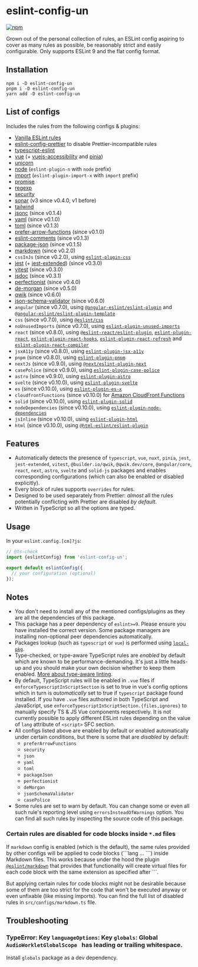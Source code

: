 # eslint-config-un

[![npm](https://img.shields.io/npm/v/eslint-config-un)](https://www.npmjs.com/package/eslint-config-un)

Grown out of the personal collection of rules, an ESLint config aspiring to cover as many rules as possible, be reasonably strict and easily configurable. Only supports ESLint 9 and the flat config format.

## Installation

```shell
npm i -D eslint-config-un
pnpm i -D eslint-config-un
yarn add -D eslint-config-un
```

## List of configs

Includes the rules from the following configs & plugins:
- [Vanilla ESLint rules](https://eslint.org/docs/latest/rules/)
- [eslint-config-prettier](https://www.npmjs.com/package/eslint-config-prettier) to disable Prettier-incompatible rules
- [typescript-eslint](https://typescript-eslint.io/rules/)
- [vue](https://eslint.vuejs.org/rules/) (+ [vuejs-accessibility](https://www.npmjs.com/package/eslint-plugin-vuejs-accessibility) and [pinia](https://www.npmjs.com/package/eslint-plugin-pinia))
- [unicorn](https://www.npmjs.com/package/eslint-plugin-unicorn)
- [node](https://www.npmjs.com/package/eslint-plugin-n) (`eslint-plugin-n` with `node` prefix)
- [import](https://www.npmjs.com/package/eslint-plugin-import-x) (`eslint-plugin-import-x` with `import` prefix)
- [promise](https://www.npmjs.com/package/eslint-plugin-promise)
- [regexp](https://www.npmjs.com/package/eslint-plugin-regexp)
- [security](https://www.npmjs.com/package/eslint-plugin-security)
- [sonar](https://www.npmjs.com/package/eslint-plugin-sonarjs) (v3 since v0.4.0, v1 before)
- [tailwind](https://www.npmjs.com/package/eslint-plugin-tailwindcss)
- [jsonc](https://www.npmjs.com/package/eslint-plugin-jsonc) (since v0.1.4)
- [yaml](https://www.npmjs.com/package/eslint-plugin-yaml) (since v0.1.0)
- [toml](https://www.npmjs.com/package/eslint-plugin-toml) (since v0.1.3)
- [prefer-arrow-functions](https://www.npmjs.com/package/eslint-plugin-prefer-arrow-functions) (since v0.1.0)
- [eslint-comments](https://www.npmjs.com/package/@eslint-community/eslint-plugin-eslint-comments) (since v0.1.3)
- [package-json](https://www.npmjs.com/package/eslint-plugin-package-json) (since v0.1.5)
- [markdown](https://www.npmjs.com/package/@eslint/markdown) (since v0.2.0)
- `cssInJs` (since v0.2.0), using [`eslint-plugin-css`](https://www.npmjs.com/package/eslint-plugin-css)
- [jest](https://www.npmjs.com/package/eslint-plugin-jest) (+ [jest-extended](https://www.npmjs.com/package/eslint-plugin-jest-extended)) (since v0.3.0)
- [vitest](https://www.npmjs.com/package/@vitest/eslint-plugin) (since v0.3.0)
- [jsdoc](https://www.npmjs.com/package/eslint-plugin-jsdoc) (since v0.3.1)
- [perfectionist](https://www.npmjs.com/package/eslint-plugin-perfectionist) (since v0.4.0)
- [de-morgan](https://www.npmjs.com/package/eslint-plugin-de-morgan) (since v0.5.0)
- [qwik](https://www.npmjs.com/package/eslint-plugin-qwik) (since v0.6.0)
- [json-schema-validator](https://www.npmjs.com/package/eslint-plugin-json-schema-validator) (since v0.6.0)
- `angular` (since v0.7.0), using [`@angular-eslint/eslint-plugin`](https://www.npmjs.com/package/@angular-eslint/eslint-plugin) and [`@angular-eslint/eslint-plugin-template`](https://www.npmjs.com/package/@angular-eslint/eslint-plugin-template)
- `css` (since v0.7.0), using [`@eslint/css`](https://www.npmjs.com/package/@eslint/css)
- `noUnusedImports` (since v0.7.0), using [`eslint-plugin-unused-imports`](https://www.npmjs.com/package/eslint-plugin-unused-imports)
- `react` (since v0.8.0), using [`@eslint-react/eslint-plugin`](https://www.npmjs.com/package/@eslint-react/eslint-plugin), [`eslint-plugin-react`](https://www.npmjs.com/package/eslint-plugin-react), [`eslint-plugin-react-hooks`](https://www.npmjs.com/package/eslint-plugin-react-hooks), [`eslint-plugin-react-refresh`](https://www.npmjs.com/package/eslint-plugin-react-refresh) and [`eslint-plugin-react-compiler`](https://www.npmjs.com/package/eslint-plugin-react-compiler)
- `jsxA11y` (since v0.8.0), using [`eslint-plugin-jsx-a11y`](https://www.npmjs.com/package/eslint-plugin-jsx-a11y)
- `pnpm` (since v0.8.0), using [`eslint-plugin-pnpm`](https://www.npmjs.com/package/eslint-plugin-pnpm)
- `nextJs` (since v0.9.0), using [`@next/eslint-plugin-next`](https://www.npmjs.com/package/@next/eslint-plugin-next)
- `casePolice` (since v0.9.0), using [`eslint-plugin-case-police`](https://www.npmjs.com/package/eslint-plugin-case-police)
- `astro` (since v0.9.0), using [`eslint-plugin-astro`](https://www.npmjs.com/package/eslint-plugin-astro)
- `svelte` (since v0.10.0), using [`eslint-plugin-svelte`](https://www.npmjs.com/package/eslint-plugin-svelte)
- `es` (since v0.10.0), using [`eslint-plugin-es-x`](https://www.npmjs.com/package/eslint-plugin-es-x)
- `cloudfrontFunctions` (since v0.10.0) for [Amazon CloudFront Functions](https://docs.aws.amazon.com/AmazonCloudFront/latest/DeveloperGuide/cloudfront-functions.html)
- `solid` (since v0.10.0), using [`eslint-plugin-solid`](https://www.npmjs.com/package/eslint-plugin-solid)
- `nodeDependencies` (since v0.10.0), using [`eslint-plugin-node-dependencies`](https://www.npmjs.com/package/eslint-plugin-node-dependencies)
- `jsInline` (since v0.10.0), using [`eslint-plugin-html`](https://www.npmjs.com/package/eslint-plugin-html)
- `html` (since v0.10.0), using [`@html-eslint/eslint-plugin`](https://www.npmjs.com/package/@html-eslint/eslint-plugin)

## Features

- Automatically detects the presence of `typescript`, `vue`, `nuxt`, `pinia`, `jest`, `jest-extended`, `vitest`, `@builder.io/qwik`, `@qwik.dev/core`, `@angular/core`, `react`, `next`, `astro`, `svelte` and `solid-js` packages and enables corresponding configurations (which can also be enabled or disabled explicitly).
- Every block of rules supports `overrides` for rules.
- Designed to be used separately from Prettier: *almost* all the rules potentially conflicting with Prettier are disabled *by default*.
- Written in TypeScript so all the options are typed.

## Usage

In your `eslint.config.[cm]?js`:

```js
// @ts-check
import {eslintConfig} from 'eslint-config-un';

export default eslintConfig({
  // your configuration (optional)
});
```

## Notes

- You don't need to install any of the mentioned configs/plugins as they are all the dependencies of this package.
- This package has a peer dependency of `eslint>=9`. Please ensure you have installed the correct version. Some package managers are installing non-optional peer dependencies automatically.
- Packages lookup (such as `typescript` or `vue`) is performed using [`local-pkg`](https://www.npmjs.com/package/local-pkg).
- Type-checked, or type-aware TypeScript rules are *enabled* by default which are known to be performance-demanding. It's just a little heads-up and you should make your own decision whether to keep them enabled. [More about type-aware linting](https://typescript-eslint.io/getting-started/typed-linting).
- By default, TypeScript rules will be enabled in `.vue` files if `enforceTypescriptInScriptSection` is set to true in vue's config options which in turn is *automatically* set to true if `typescript` package found installed. If you have `.vue` files authored in both TypeScript and JavaScript, use `enforceTypescriptInScriptSection.{files,ignores}` to manually specify TS & JS Vue components respectively. It is not currently possible to apply different ESLint rules depending on the value of `lang` attribute of `<script>` SFC section.
- All configs listed above are enabled by default or enabled automatically under certain conditions, but there is some that are *disabled* by default:
  - `preferArrowFunctions`
  - `security`
  - `json`
  - `yaml`
  - `toml`
  - `packageJson`
  - `perfectionist`
  - `deMorgan`
  - `jsonSchemaValidator`
  - `casePolice`
- Some rules are set to warn by default. You can change some or even all such rule's reporting level using `errorsInsteadOfWarnings` option. You can find all such rules by inspecting the source code of this package.

### Certain rules are disabled for code blocks inside `*.md` files

If `markdown` config is enabled (which is the default), the same rules provided by other configs will be applied to code blocks (\```lang ... \```) inside Markdown files. This works because under the hood the plugin [`@eslint/markdown`](https://www.npmjs.com/package/@eslint/markdown) that provides that functionality will create virtual files for each code block with the same extension as specified after ```.

But applying certain rules for code blocks might not be desirable because some of them are too strict for the code that won't be executed anyway or even unfixable (like missing imports). You can find the full list of disabled rules in `src/configs/markdown.ts` file.

## Troubleshooting

### TypeError: Key `languageOptions`: Key `globals`: Global `AudioWorkletGlobalScope ` has leading or trailing whitespace.

Install `globals` package as a dev dependency.